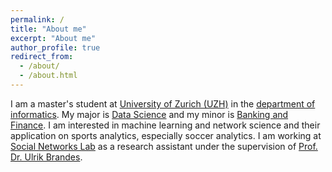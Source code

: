 ```yaml
---
permalink: /
title: "About me"
excerpt: "About me"
author_profile: true
redirect_from: 
  - /about/
  - /about.html
---
```


I am a master's student at [University of Zurich (UZH)](https://www.uzh.ch/en.html) in the [department of informatics](https://www.ifi.uzh.ch/en.html). My major is [Data Science](https://www.oec.uzh.ch/en/studies/master/it/ds.html) and my minor is [Banking and Finance](https://www.oec.uzh.ch/en/studies/master/oec/bf.html). I am interested in machine learning and network science and their application on sports analytics, especially soccer analytics. I am working at [Social Networks Lab](https://sn.ethz.ch) as a research assistant under the supervision of [Prof. Dr. Ulrik Brandes](https://gess.ethz.ch/en/the-department/people/person-detail.html?persid=239462).

